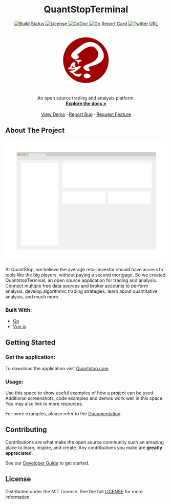 <h1 align="center">QuantStopTerminal</h1>
<p align="center">
	<a href="https://github.com/quantstop/quantstopterminal/actions">
        <img 
            alt="Build Status"
            src="https://github.com/quantstop/quantstopterminal/actions/workflows/release.yml/badge.svg?branch=release"
        >
    </a>
    <a href="https://github.com/quantstop/quantstopterminal/blob/release/LICENSE">
        <img 
            alt="License"
            src="https://img.shields.io/badge/License-MIT-orange.svg?style=flat-square"
        >
    </a>
    <a href="https://godoc.org/github.com/quantstop/quantstopterminal">
        <img 
            alt="GoDoc"
            src="https://godoc.org/github.com/quantstop/quantstopterminal?status.svg"
        >
    </a>
    <a href="https://goreportcard.com/report/github.com/quantstop/quantstopterminal">
        <img 
            alt="Go Report Card"
            src="https://goreportcard.com/badge/github.com/quantstop/quantstopterminal" 
        >
    </a>
    <a href="https://twitter.com/quantstop">
        <img 
            alt="Twitter URL" 
            src="https://img.shields.io/badge/twitter-@QuantStop-wnZunKusqrz0QZNxE4Ag?logo=twitter&style=flat"
        >
    </a>
</p>
<br>
<div align="center">
    <a href="https://quantstop.com">
        <img 
            alt="logo" 
            width="150" 
            height="150" 
            src="https://github.com/QuantStop/QuantStopTerminal/blob/release/assets/images/qst.png?raw=true"
        >
    </a>
</div>
<br>
<p align="center">
  An open source trading and analysis platform.
  <br>
  <a href="https://github.com/quantstop/quantstopterminal"><strong>Explore the docs »</strong></a>
  <br>
  <br>
  <a href="https://github.com/quantstop/quantstopterminal">View Demo</a>
  ·
  <a href="https://github.com/quantstop/quantstopterminal/issues">Report Bug</a>
  ·
  <a href="https://github.com/quantstop/quantstopterminal/issues">Request Feature</a>
</p>

<!-- ABOUT THE PROJECT -->
## About The Project

[![Product Name Screen Shot][product-screenshot]](https://quantstop.com)

At QuantStop, we believe the average retail investor should have access to tools like the big players, 
without paying a second mortgage.
So we created QuantstopTerminal, an open source application for trading and analysis.
Connect multiple free data sources and broker accounts to perform analysis, develop algorithmic trading strategies,
learn about quantitative analysis, and much more.

### Built With:
* [Go](https://go.dev/)
* [Vue.js](https://vuejs.org/)

<!-- GETTING STARTED -->
## Getting Started

### Get the application:
To download the application visit [Quantstop.com](https://quantstop.com)
<br>


<!-- USAGE EXAMPLES -->
### Usage:

Use this space to show useful examples of how a project can be used. 
Additional screenshots, code examples and demos work well in this space. You may also link to more resources.

For more examples, please refer to the [Documentation](https://example.com)

<!-- CONTRIBUTING -->
## Contributing

Contributions are what make the open source community such an amazing place to learn, inspire, and create. 
Any contributions you make are **greatly appreciated**.

See our [Developer Guide](docs/development/Development.md) to get started.



<!-- Eula_en-us.rtf -->
## License

Distributed under the MIT License. See the full [LICENSE](assets/licenses/Eula_en-us.rtf) for more information.





<!-- MARKDOWN LINKS & IMAGES -->
<!-- https://www.markdownguide.org/basic-syntax/#reference-style-links -->
[contributors-shield]: https://img.shields.io/github/contributors/quantstop/quantstopterminal.svg?style=for-the-badge
[contributors-url]: https://github.com/quantstop/quantstopterminal/graphs/contributors
[forks-shield]: https://img.shields.io/github/forks/quantstop/quantstopterminal.svg?style=for-the-badge
[forks-url]: https://github.com/quantstop/quantstopterminal/network/members
[stars-shield]: https://img.shields.io/github/stars/quantstop/quantstopterminal.svg?style=for-the-badge
[stars-url]: https://github.com/quantstop/quantstopterminal/stargazers
[issues-shield]: https://img.shields.io/github/issues/quantstop/quantstopterminal.svg?style=for-the-badge
[issues-url]: https://github.com/quantstop/quantstopterminal/issues
[license-shield]: https://img.shields.io/github/license/quantstop/quantstopterminal.svg?style=for-the-badge
[license-url]: https://github.com/quantstop/quantstopterminal/blob/main/LICENSE
[product-screenshot]: web/src/assets/screenshot.png
